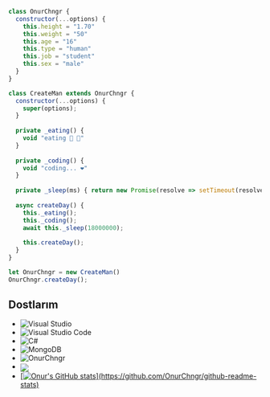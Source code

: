 ```js
class OnurChngr {
  constructor(...options) {
    this.height = "1.70"
    this.weight = "50"
    this.age = "16"
    this.type = "human"
    this.job = "student"
    this.sex = "male"
  }
}

class CreateMan extends OnurChngr {
  constructor(...options) {
    super(options);
  }
  
  private _eating() {
    void "eating 🥩 🍷"
  }
  
  private _coding() {
    void "coding... ❤️"
  }
  
  private _sleep(ms) { return new Promise(resolve => setTimeout(resolve, ms)) }
  
  async createDay() {
    this._eating();
    this._coding();
    await this._sleep(18000000);
    
    this.createDay();
  }
}

let OnurChngr = new CreateMan()
OnurChngr.createDay();
```



##  Dostlarım
- ![Visual Studio](https://img.shields.io/badge/Visual%20Studio-5C2D91.svg?style=for-the-badge&logo=visual-studio&logoColor=white)
- ![Visual Studio Code](https://img.shields.io/badge/Visual%20Studio%20Code-0078d7.svg?style=for-the-badge&logo=visual-studio-code&logoColor=white)
- ![C#](https://img.shields.io/badge/c%23-%23239120.svg?style=for-the-badge&logo=c-sharp&logoColor=white)
- ![MongoDB](https://img.shields.io/badge/MongoDB-%234ea94b.svg?style=for-the-badge&logo=mongodb&logoColor=white) 
- <img src="https://komarev.com/ghpvc/?username=OnurChngr&label=Ziyaretçi%20Sayısı&color=723F98" alt="OnurChngr"/> <a href="https://github.com/OnurChngr">
- <img align="center" src="https://github-readme-stats.vercel.app/api/top-langs/?username=OnurChngr&theme=light&hide_langs_below=1" />
- [![Onur's GitHub stats](https://github-readme-stats.vercel.app/api?username=OnurChngr&theme=dark&hide_langs_below=1")](https://github.com/OnurChngr/github-readme-stats)
 
 
</a>


<div align="center">


